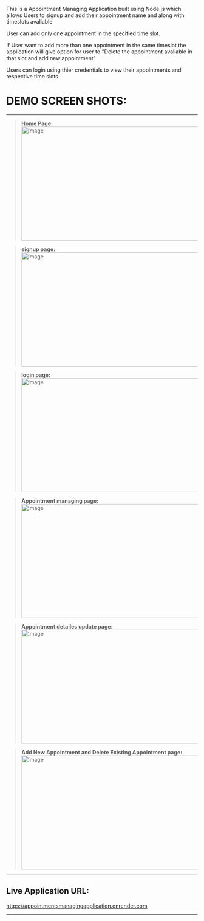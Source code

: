 This is a Appointment Managing Application built using Node.js which allows
Users to signup and add their appointment name and along with timeslots avaliable

User can add only one appointment in the specified time slot.

If User want to add more than one appointment in the same timeslot the application will give
option for user to "Delete the appointment avaliable in that slot and add new appointment"

Users can login using thier credentials to view their appointments and respective time slots

# **DEMO SCREEN SHOTS**:

---

> **Home Page:**  
> <img  width="500"  height="300"  alt="image"  src="https://user-images.githubusercontent.com/113211361/222783721-2f89b15e-81ee-47b2-9adc-08890b6240aa.png">

> **signup page:**
> <img  width="500"  height="300"  alt="image"  src="https://user-images.githubusercontent.com/113211361/222784091-e5806294-4888-4668-8bd3-6c0ac73bc206.png">

> **login page:**
> <img  width="500"  height="300"  alt="image"  src="https://user-images.githubusercontent.com/113211361/222784305-792f69a8-d5a4-412a-9260-456890e6dfa6.png">

> **Appointment managing page:**  
> <img  width="500"  height="300"  alt="image"  src="https://user-images.githubusercontent.com/113211361/222784670-915b6d00-8755-4600-a8f8-18da2e251536.png">

> **Appointment detailes update page:**
> <img  width="500"  height="300"  alt="image"  src="https://user-images.githubusercontent.com/113211361/222784968-ef7db1e1-139a-4d0b-82a6-cc225d5e7df1.png">

> **Add New Appointment and Delete Existing Appointment page:**
> <img  width="500"  height="300"  alt="image"  src="https://user-images.githubusercontent.com/113211361/222784968-ef7db1e1-139a-4d0b-82a6-cc225d5e7df1.png">

---

## Live Application URL:

https://appointmentsmanagingapplication.onrender.com

---

